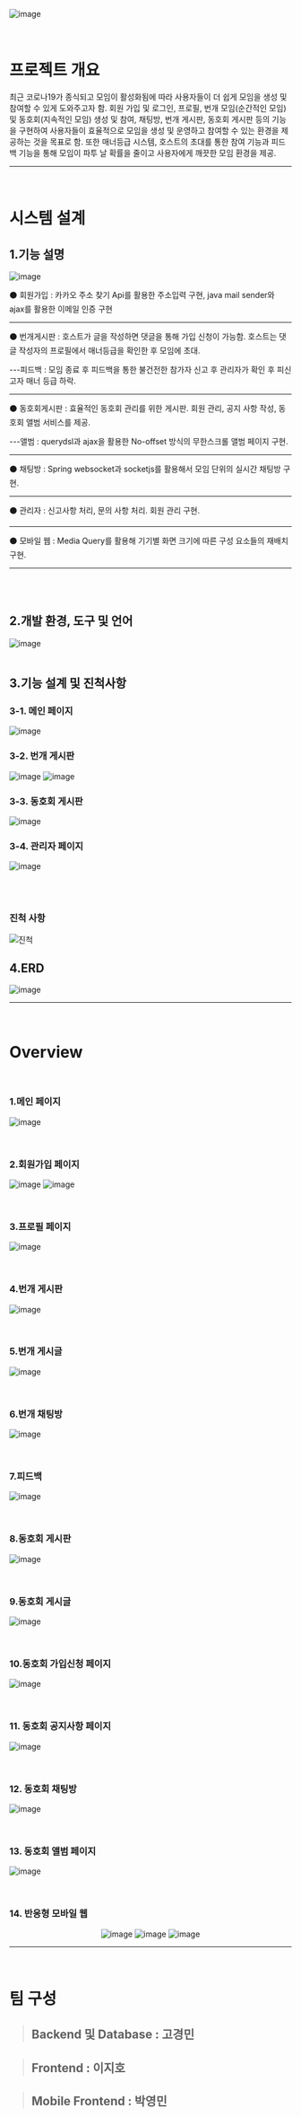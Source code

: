 ![image](https://github.com/focandlol/gathering/assets/50188319/0c82d9eb-d4c5-4556-aaaa-702f6892d670)

<br>

# 프로젝트 개요

최근 코로나19가 종식되고 모임이 활성화됨에 따라 사용자들이 더 쉽게 모임을 생성 및 참여할 수 있게 도와주고자 함. 회원 가입 및 로그인, 프로필, 번개 모임(순간적인 모임) 및 동호회(지속적인 모임) 생성 및 참여, 채팅방, 번개 게시판, 동호회 게시판 등의 기능을 구현하여 사용자들이 효율적으로 모임을 생성 및 운영하고 참여할 수 있는 환경을 제공하는 것을 목표로 함. 또한 매너등급 시스템, 호스트의 초대를 통한 참여 기능과 피드백 기능을 통해 모임이 파투 날 확률을 줄이고 사용자에게 깨끗한 모임 환경을 제공.

---

<br>

# 시스템 설계

## 1.기능 설명
![image](https://github.com/focandlol/gathering/assets/50188319/508c3ba4-bc03-4bb9-bde1-9457a2d71899)

⚫ 회원가입 : 카카오 주소 찾기 Api를 활용한 주소입력 구현, java mail sender와 ajax를 활용한 이메일 인증 구현

---

⚫ 번개게시판 : 호스트가 글을 작성하면 댓글을 통해 가입 신청이 가능함. 호스트는 댓글 작성자의 프로필에서 매너등급을 확인한 후 모임에 초대.
   
   ---피드백 : 모임 종료 후 피드백을 통한 불건전한 참가자 신고 후 관리자가 확인 후 피신고자 매너 등급 하락.
   
---
⚫ 동호회게시판 : 효율적인 동호회 관리를 위한 게시판. 회원 관리, 공지 사항 작성, 동호회 앨범 서비스를 제공.
   
   ---앨범 : querydsl과 ajax을 활용한 No-offset 방식의 무한스크롤 앨범 페이지 구현.
   
---
⚫ 채팅방 : Spring websocket과 socketjs를 활용해서 모임 단위의 실시간 채팅방 구현.

---
⚫ 관리자 : 신고사항 처리, 문의 사항 처리. 회원 관리 구현.

---
⚫ 모바일 웹 : Media Query를 활용해 기기별 화면 크기에 따른 구성 요소들의 재배치 구현.

---
<br><br>

## 2.개발 환경, 도구 및 언어
![image](https://github.com/focandlol/gathering/assets/50188319/f7ae8471-1792-4858-ae88-549aea23820f)
<br><br>

## 3.기능 설계 및 진척사항


### 3-1. 메인 페이지
![image](https://github.com/focandlol/gathering/assets/50188319/7cbefad9-0c34-4b46-8c67-7cea200acceb)

### 3-2. 번개 게시판
![image](https://github.com/focandlol/gathering/assets/50188319/21bb9b16-c7be-4eb1-a559-43d618dd2291)
![image](https://github.com/focandlol/gathering/assets/50188319/d65d0201-6beb-48f3-b5f8-add81a8fef05)

### 3-3. 동호회 게시판
 ![image](https://github.com/focandlol/gathering/assets/50188319/301e556a-df03-4c3e-a5d6-29e69c757f18)

 ### 3-4. 관리자 페이지
 ![image](https://github.com/focandlol/gathering/assets/50188319/7c2d91c3-be16-4295-a5ce-17dba383640f)

<br><br>

### 진척 사항 
![진척](https://github.com/focandlol/gathering/assets/50188319/27779099-36bc-4e22-b70c-20d30ccc5207)

## 4.ERD


![image](https://github.com/focandlol/gathering/assets/50188319/0ecf1629-065d-4c59-8270-39dceb4efc9f)
<br>

---

<br>

# Overview

<br>

### 1.메인 페이지


 ![image](https://github.com/focandlol/gathering/assets/50188319/b5a2c4af-10a2-4a7d-ae02-cee34ece5de1)

<br>

### 2.회원가입 페이지


![image](https://github.com/focandlol/gathering/assets/50188319/6d898ce2-d4db-44eb-805d-60cbf04cbd8d)
![image](https://github.com/focandlol/gathering/assets/50188319/98ebba46-db2e-46ed-9e25-a2a626ac7108)

<br>

### 3.프로필 페이지


![image](https://github.com/focandlol/gathering/assets/50188319/8c10ec39-65fa-4b2e-bd22-207eab83b676)

<br>

### 4.번개 게시판


![image](https://github.com/focandlol/gathering/assets/50188319/74c6617d-e579-446f-b5ef-82d935712fbc)

<br>

### 5.번개 게시글


![image](https://github.com/focandlol/gathering/assets/50188319/8273915c-a976-4d10-876f-7ed08a617e8b)

<br>

### 6.번개 채팅방


![image](https://github.com/focandlol/gathering/assets/50188319/9e2119a7-7bd2-4c37-b36f-39594b2fa9a7)

<br>

### 7.피드백


 ![image](https://github.com/focandlol/gathering/assets/50188319/7a347e34-d6d6-4e11-a51e-dcd895329c68)

<br>

### 8.동호회 게시판


![image](https://github.com/focandlol/gathering/assets/50188319/d1626c16-1ca0-4779-bf22-b3bc333595c7)

<br>

### 9.동호회 게시글


![image](https://github.com/focandlol/gathering/assets/50188319/d8587a84-4e21-45fa-955c-86f356bb2dfb)

<br>

### 10.동호회 가입신청 페이지


![image](https://github.com/focandlol/gathering/assets/50188319/913b67c2-1969-4720-a7a6-6791ecff3bfe)

<br>

### **11. 동호회 공지사항 페이지** 


![image](https://github.com/focandlol/gathering/assets/50188319/d1445a9e-c754-4660-86c5-208a354175fd)

<br>

### 12. 동호회 채팅방


![image](https://github.com/focandlol/gathering/assets/50188319/3da109e3-a42d-4f28-aea5-6e4594a41701)

<br>

### 13. 동호회 앨범 페이지


![image](https://github.com/focandlol/gathering/assets/50188319/19fc599d-81fe-4e91-b93a-04d839309968)

<br>
   
### 14. 반응형 모바일 웹



<div align="center">

![image](https://github.com/focandlol/gathering/assets/50188319/4ee9b330-ef60-4e33-afb1-083511078670)
![image](https://github.com/focandlol/gathering/assets/50188319/2bc8f53e-9567-4e43-9384-d5bd368c012a)
![image](https://github.com/focandlol/gathering/assets/50188319/3f0b5dec-9462-48db-a079-729736440166)

</div>

---

<br>


# 팀 구성


>## Backend 및 Database : 고경민
       
>## Frontend : 이지호
       
>## Mobile Frontend : 박영민




